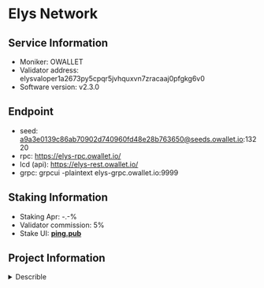 # Elys Network

## Service Information

- Moniker: OWALLET
- Validator address: elysvaloper1a2673py5cpqr5jvhquxvn7zracaaj0pfgkg6v0
- Software version: v2.3.0

## Endpoint

- seed: a9a3e0139c86ab70902d740960fd48e28b763650@seeds.owallet.io:13220
- rpc: https://elys-rpc.owallet.io/
- lcd (api): https://elys-rest.owallet.io/
- grpc: grpcui -plaintext elys-grpc.owallet.io:9999

## Staking Information

- Staking Apr: -.-%
- Validator commission: 5%
- Stake UI: [**ping.pub**](https://explorer.nodestake.org/elys-testnet/staking/elysvaloper1a2673py5cpqr5jvhquxvn7zracaaj0pfgkg6v0)

## Project Information

<details>
    <summary>Describle</summary>
**Elys Network** is a decentralized finance (DeFi) platform and blockchain that aims to combine the benefits of both decentralized and centralized finance to offer a robust hybrid trading experience. Elys leverages blockchain technology to create a platform that enables users to trade digital assets, access liquidity, and participate in various financial services in a secure and decentralized manner. The network is designed to provide both decentralized exchange (DEX) capabilities and traditional finance elements, making it a versatile platform for traders, liquidity providers, and DeFi enthusiasts.

### Key Features of Elys Network:

1. **Hybrid Finance (HyFi) Platform**:
   - Elys Network aims to bridge the gap between decentralized finance (DeFi) and centralized finance (CeFi) by offering a hybrid finance (HyFi) model.
   - This approach allows users to enjoy the benefits of DeFi, such as transparency, control over assets, and permissionless access, while incorporating features typically associated with centralized platforms, like high liquidity, user-friendly interfaces, and advanced trading tools.

2. **Decentralized Exchange (DEX)**:
   - Elys provides a decentralized exchange where users can trade digital assets in a permissionless, peer-to-peer manner without the need for intermediaries.
   - The DEX operates using automated market maker (AMM) mechanisms, allowing users to trade directly from their wallets by providing liquidity to various trading pairs.
   - Users can also participate in yield farming and liquidity mining programs to earn rewards for contributing liquidity to the platform’s pools.

3. **Centralized Exchange (CEX) Integration**:
   - Elys Network integrates with centralized exchanges to ensure deep liquidity and allow users to access a wide range of trading pairs.
   - By connecting decentralized and centralized liquidity, Elys can offer users better pricing, lower slippage, and more efficient trading compared to traditional DEX-only platforms.

4. **Cross-Chain Interoperability**:
   - Built on the **Cosmos SDK**, Elys Network supports **Inter-Blockchain Communication (IBC)**, enabling cross-chain asset transfers and interactions with other IBC-enabled blockchains.
   - This cross-chain capability allows users to trade and move assets across different blockchains seamlessly, enhancing liquidity and expanding the range of available assets on the platform.

5. **Elys Token (ELYS)**:
   - The native token of the platform is **ELYS**, which plays a key role in governance, staking, and providing rewards to users.
   - ELYS tokens can be used to vote on protocol upgrades, participate in platform governance, and earn rewards through staking and liquidity mining.
   - Users can also stake ELYS tokens to secure the network and earn staking rewards.

6. **Governance**:
   - Elys Network operates with a **decentralized governance model**, where ELYS token holders can propose and vote on changes to the protocol, such as introducing new features, adjusting liquidity incentives, or upgrading the platform.
   - This governance model ensures that the community has control over the platform's direction and evolution, making it a community-driven project.

7. **Yield Farming and Staking**:
   - Elys provides various yield farming opportunities for liquidity providers, allowing them to earn rewards in ELYS tokens by providing liquidity to the platform’s pools.
   - In addition to liquidity mining, users can stake their ELYS tokens to secure the network and earn staking rewards, incentivizing active participation in the ecosystem.

8. **Security and Transparency**:
   - As a decentralized platform, Elys Network emphasizes security and transparency by using smart contracts to manage transactions, trades, and liquidity.
   - The platform’s code is regularly audited to prevent vulnerabilities, and all transactions are recorded on-chain, providing a transparent record of all activity.
   - Users maintain control over their assets throughout the trading process, reducing the risks associated with centralized exchanges.

9. **User-Friendly Interface**:
   - Elys Network aims to provide a user-friendly experience that combines the simplicity of centralized exchange interfaces with the transparency and control of decentralized platforms.
   - This hybrid approach is designed to attract both experienced traders and newcomers to the world of DeFi, offering advanced tools alongside easy-to-use interfaces.

10. **Fiat On-Ramp and Off-Ramp**:
    - Elys plans to integrate fiat on-ramp and off-ramp services, enabling users to seamlessly convert between fiat currencies and digital assets.
    - This integration further enhances accessibility by allowing users to easily enter or exit the ecosystem using traditional currencies.

### Use Cases of Elys Network:

- **Decentralized Trading**: Users can trade a variety of digital assets directly from their wallets in a decentralized manner, benefiting from deep liquidity and low fees.
- **Yield Farming and Staking**: Liquidity providers and ELYS token holders can earn rewards by staking their tokens or providing liquidity to the platform.
- **Cross-Chain Asset Management**: With cross-chain capabilities via IBC, users can manage and transfer assets across multiple blockchains, creating a more interconnected DeFi experience.
- **Hybrid Finance Trading**: Traders can access the benefits of both decentralized and centralized exchanges, enjoying the liquidity and efficiency of centralized finance with the transparency and security of DeFi.

### Summary:
Elys Network is a hybrid finance (HyFi) platform that combines the benefits of decentralized and centralized finance to create a versatile trading and asset management ecosystem. Built on the Cosmos SDK, it leverages cross-chain interoperability via IBC to allow seamless trading and asset transfers across blockchains. Elys provides a decentralized exchange (DEX) with liquidity mining, staking, and yield farming opportunities, while also integrating centralized exchange (CEX) features for better liquidity and efficient trading. The native token, ELYS, powers governance, staking, and rewards, ensuring active participation from the community. With its focus on security, transparency, and user experience, Elys Network aims to become a leading DeFi platform in the Cosmos ecosystem.
</details>
